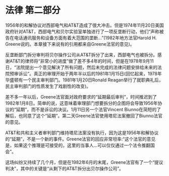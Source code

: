 # 法律 第二部分

1956年的和解协议对西部电气和AT&T造成了很大冲击。但是1974年11月20日美国政府针对AT&T，西部电气和贝尔实验室单独进行了一项反垄断行动，他们“声称被告在电话通讯服务和设备方面有着大范围的垄断...”(1982年地方法官Harold H. Greene说的。本章接下来说有的引用都来自Greene法官的意见)。

反垄断部门拆分审判将贝尔操作公司从AT&T拆分了出来，西部电气也被拆分。感谢AT&T的律师将“非常小的进度”做了差不多4年的时间，但是在1978年9月11日，“法院提出一个意见解决了所有问题，然后未完成的法律问题安排给未来的法院预审诉讼”。真正的审理开始于两年半以后的1981年1月15日(回忆起来，1978年华盛顿有一个民主审判部门。1981年1月20日Ronald Reagan举行了就职典礼后，民主审判部门的性质发生了戏剧性的改变)。

差不多一年以后，Greene法官面对政府要求的“延期最后审判”，时间推迟到了1982年1月8日。简单的说，这意味着审理部门想要拆分的企图将会导致1956年协议的“延期”，而不是诉讼的决议。1月11日另一个法官Vincent Biunno在简短的了解后，也同意了这个“延期”。第二天Greene法官使用塔尼法案撤回了Biunno法官的意见。

AT&T和共和主义者审判部门维持塔尼法案没有执行，因为这是1956年和解协议的“延期”，不是一个新的事件。Greene法官的回应非常坦率:“这个法官的意见是，如果这个推理是可接受的，这里的当事人...可以仅仅通过一个法令推翻国会”。

这场纠纷又持续了几个月，但是在1982年6月的末尾，Greene法官有了一个“提议判决”，其中的关键是“从剩下的AT&T拆分出贝尔操作公司”。

